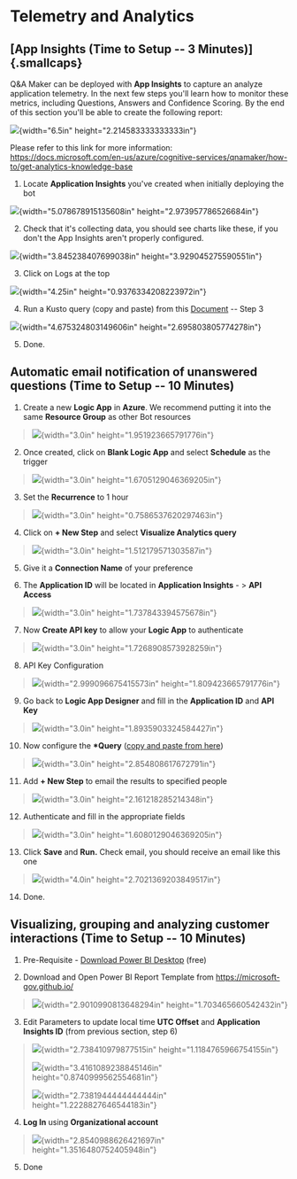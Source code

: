 Telemetry and Analytics 
=======================

[App Insights (Time to Setup -- 3 Minutes)]{.smallcaps}
-------------------------------------------------------

Q&A Maker can be deployed with **App Insights** to capture an analyze
application telemetry. In the next few steps you'll learn how to monitor
these metrics, including Questions, Answers and Confidence Scoring. By
the end of this section you'll be able to create the following report:

![](.//media/image24.png){width="6.5in" height="2.214583333333333in"}

Please refer to this link for more information:
<https://docs.microsoft.com/en-us/azure/cognitive-services/qnamaker/how-to/get-analytics-knowledge-base>

1.  Locate **Application Insights** you've created when initially
    deploying the bot

![](.//media/image25.png){width="5.078678915135608in"
height="2.973957786526684in"}

2.  Check that it's collecting data, you should see charts like these,
    if you don't the App Insights aren't properly configured.

![](.//media/image26.png){width="3.845238407699038in"
height="3.929045275590551in"}

3.  Click on Logs at the top

![](.//media/image27.png){width="4.25in" height="0.9376334208223972in"}

4.  Run a Kusto query (copy and paste) from this
    [Document](https://docs.microsoft.com/en-us/azure/cognitive-services/qnamaker/how-to/get-analytics-knowledge-base)
    -- Step 3

![](.//media/image28.png){width="4.675324803149606in"
height="2.695803805774278in"}

5.  Done.

Automatic email notification of unanswered questions (Time to Setup -- 10 Minutes)
----------------------------------------------------------------------------------

1.  Create a new **Logic App** in **Azure**. We recommend putting it
    into the same **Resource Group** as other Bot resources

> ![](.//media/image29.png){width="3.0in" height="1.951923665791776in"}

2.  Once created, click on **Blank Logic App** and select **Schedule**
    as the trigger

> ![](.//media/image30.png){width="3.0in" height="1.6705129046369205in"}

3.  Set the **Recurrence** to 1 hour

> ![](.//media/image31.png){width="3.0in" height="0.7586537620297463in"}

4.  Click on **+ New Step** and select **Visualize Analytics query**

> ![](.//media/image32.png){width="3.0in" height="1.512179571303587in"}

5.  Give it a **Connection Name** of your preference

6.  The **Application ID** will be located in **Application Insights** -
    \> **API Access**

> ![](.//media/image33.png){width="3.0in" height="1.737843394575678in"}

7.  Now **Create API key** to allow your **Logic App** to authenticate

> ![](.//media/image34.png){width="3.0in" height="1.7268908573928259in"}

8.  API Key Configuration

> ![](.//media/image35.png){width="2.999096675415573in"
> height="1.809423665791776in"}

9.  Go back to **Logic App Designer** and fill in the **Application ID**
    and **API Key**

> ![](.//media/image36.png){width="3.0in" height="1.8935903324584427in"}

10. Now configure the **\*Query** ([copy and paste from
    here](https://docs.microsoft.com/en-us/azure/cognitive-services/qnamaker/how-to/get-analytics-knowledge-base#unanswered-questions))

> ![](.//media/image37.png){width="3.0in" height="2.854808617672791in"}

11. Add **+ New Step** to email the results to specified people

> ![](.//media/image38.png){width="3.0in" height="2.161218285214348in"}

12. Authenticate and fill in the appropriate fields

> ![](.//media/image39.png){width="3.0in" height="1.6080129046369205in"}

13. Click **Save** and **Run.** Check email, you should receive an email
    like this one

> ![](.//media/image40.png){width="4.0in" height="2.7021369203849517in"}

14. Done.

Visualizing, grouping and analyzing customer interactions (Time to Setup -- 10 Minutes)
---------------------------------------------------------------------------------------

1.  Pre-Requisite - [Download Power BI
    Desktop](https://www.microsoft.com/en-us/download/details.aspx?id=58494)
    (free)

2.  Download and Open Power BI Report Template from
    <https://microsoft-gov.github.io/>

> ![](.//media/image41.png){width="2.9010990813648294in"
> height="1.703465660542432in"}

3.  Edit Parameters to update local time **UTC Offset** and
    **Application Insights ID** (from previous section, step 6)

> ![](.//media/image42.png){width="2.738410979877515in"
> height="1.1184765966754155in"}
>
> ![](.//media/image43.png){width="3.4161089238845146in"
> height="0.8740999562554681in"}
>
> ![](.//media/image44.png){width="2.7381944444444444in"
> height="1.2228827646544183in"}

4.  **Log In** using **Organizational account**

> ![](.//media/image45.png){width="2.8540988626421697in"
> height="1.3516480752405948in"}

5.  Done
